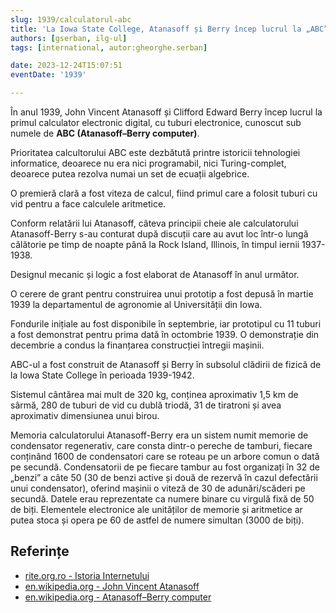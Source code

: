 ```yaml
---
slug: 1939/calculatorul-abc
title: 'La Iowa State College, Atanasoff și Berry încep lucrul la „ABC”, primul calculator digital'
authors: [gserban, ilg-ul]
tags: [international, autor:gheorghe.serban]

date: 2023-12-24T15:07:51
eventDate: '1939'

---
```


În anul 1939, John Vincent Atanasoff și Clifford Edward Berry încep lucrul
la primul calculator electronic digital, cu tuburi electronice, cunoscut
sub numele de **ABC (Atanasoff–Berry computer)**.

<!-- truncate -->

Prioritatea calcultorului ABC este dezbătută printre istoricii
tehnologiei informatice, deoarece nu era nici programabil, nici Turing-complet,
deoarece putea rezolva numai un set de ecuații algebrice.

O premieră clară a fost viteza de calcul,
fiind primul care a folosit tuburi cu vid pentru a face
calculele aritmetice.

Conform relatării lui Atanasoff, câteva principii cheie ale calculatorului
Atanasoff-Berry s-au conturat după discuții care au avut loc
într-o lungă călătorie pe timp de noapte
până la Rock Island, Illinois, în timpul iernii 1937-1938.

Designul mecanic și logic a fost elaborat de Atanasoff în anul următor.

O cerere de grant pentru construirea unui prototip a fost depusă în
martie 1939 la departamentul de agronomie al Universității din Iowa.

Fondurile inițiale au fost disponibile în septembrie, iar
prototipul cu 11 tuburi a fost demonstrat pentru prima dată în octombrie 1939.
O demonstrație din decembrie a condus la finanțarea construcției
întregii mașinii.

ABC-ul a fost construit de Atanasoff și Berry în subsolul clădirii
de fizică de la Iowa State College în perioada 1939-1942.

Sistemul cântărea mai mult de 320 kg, conținea aproximativ 1,5 km de sârmă,
280 de tuburi de vid cu dublă triodă, 31 de tiratroni și avea
aproximativ dimensiunea unui birou.

Memoria calculatorului Atanasoff-Berry era un sistem numit memorie de
condensator regenerativ, care consta dintr-o pereche de tamburi,
fiecare conținând 1600 de condensatori care se roteau pe un arbore
comun o dată pe secundă. Condensatorii de pe fiecare tambur au fost
organizați în 32 de „benzi” a câte 50 (30 de benzi active și două de
rezervă în cazul defectării unui condensator), oferind mașinii o
viteză de 30 de adunări/scăderi pe secundă. Datele erau reprezentate
ca numere binare cu virgulă fixă ​​de 50 de biți. Elementele electronice
ale unităților de memorie și aritmetice ar putea stoca și opera pe 60
de astfel de numere simultan (3000 de biți).

## Referințe

- [rite.org.ro - Istoria Internetului](https://rite.org.ro/istoria-internetului/)
- [en.wikipedia.org - John Vincent Atanasoff](https://en.wikipedia.org/wiki/John_Vincent_Atanasoff)
- [en.wikipedia.org - Atanasoff–Berry computer](https://en.wikipedia.org/wiki/Atanasoff–Berry_computer)
